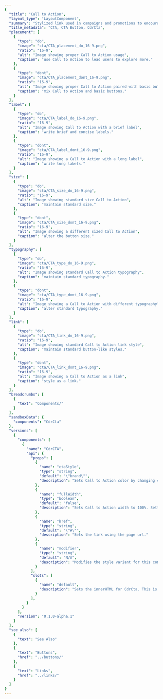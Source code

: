 ```yaml
---
{
  "title": "Call to Action",
  "layout_type": "LayoutComponent",
  "summary": "Stylized link used in campaigns and promotions to encourage users to further explore featured products, services or offers",
  "title_metadata": "CTA, CTA Button, CdrCta",
  "placement": [
    {
      "type": "do",
      "image": "cta/CTA_placement_do_16-9.png",
      "ratio": "16-9",
      "alt": "Image showing proper Call to Action usage",
      "caption": "use Call to Action to lead users to explore more."
    },
    {
      "type": "dont",
      "image": "cta/CTA_placement_dont_16-9.png",
      "ratio": "16-9",
      "alt": "Image showing proper Call to Action paired with basic button",
      "caption": "mix Call to Action and basic buttons."
    }
  ],
  "label": [
    {
      "type": "do",
      "image": "cta/CTA_label_do_16-9.png",
      "ratio": "16-9",
      "alt": "Image showing Call to Action with a brief label",
      "caption": "write brief and concise labels."
    },
    {
      "type": "dont",
      "image": "cta/CTA_label_dont_16-9.png",
      "ratio": "16-9",
      "alt": "Image showing a Call to Action with a long label",
      "caption": "write long labels."
    }
  ],
  "size": [
    {
      "type": "do",
      "image": "cta/CTA_size_do_16-9.png",
      "ratio": "16-9",
      "alt": "Image showing standard size Call to Action",
      "caption": "maintain standard size."
    },
    {
      "type": "dont",
      "image": "cta/CTA_size_dont_16-9.png",
      "ratio": "16-9",
      "alt": "Image showing a different sized Call to Action",
      "caption": "alter the button size."
    }
  ],
  "typography": [
    {
      "type": "do",
      "image": "cta/CTA_type_do_16-9.png",
      "ratio": "16-9",
      "alt": "Image showing standard Call to Action typography",
      "caption": "maintain standard typography."
    },
    {
      "type": "dont",
      "image": "cta/CTA_type_dont_16-9.png",
      "ratio": "16-9",
      "alt": "Image showing a Call to Action with different typography",
      "caption": "alter standard typography."
    }
  ],
  "link": [
    {
      "type": "do",
      "image": "cta/CTA_link_do_16-9.png",
      "ratio": "16-9",
      "alt": "Image showing standard Call to Action link style",
      "caption": "maintain standard button-like styles."
    },
    {
      "type": "dont",
      "image": "cta/CTA_link_dont_16-9.png",
      "ratio": "16-9",
      "alt": "Image showing a Call to Action as a link",
      "caption": "style as a link."
    }
  ],
  "breadcrumbs": [
    {
      "text": "Components/"
    }
  ],
  "sandboxData": {
    "components": "CdrCta"
  },
  "versions": [
    {
      "components": [
        {
          "name": "CdrCTA",
          "api": {
            "props": [
              {
                "name": "ctaStyle",
                "type": "string",
                "default": "\"brand\"",
                "description": "Sets Call to Action color by changing ctaStyle to match different themes. Possible values: { 'brand' | 'dark' | 'light' | 'sale' }"
              },
              {
                "name": "fullWidth",
                "type": "boolean",
                "default": "false",
                "description": "Sets Call to Action width to 100%. Setting this value to true will set the width to 100% of the parent container."
              },
              {
                "name": "href",
                "type": "string",
                "default": "\"#\"",
                "description": "Sets the link using the page url."
              },
              {
                "name": "modifier",
                "type": "string",
                "default": "N/A",
                "description": "Modifies the style variant for this component. Possible values: { 'elevated' }"
              }
            ],
            "slots": [
              {
                "name": "default",
                "description": "Sets the innerHTML for CdrCta. This is the readable text of the button."
              }
            ],
          }
        }
      ],
      "version": "0.1.0-alpha.1"
    }
  ],
  "see_also": [
    {
      "text": "See Also"
    },
    {
      "text": "Buttons",
      "href": "../buttons/"
    },
    {
      "text": "Links",
      "href": "../links/"
    }
  ]
}
---
```


<cdr-doc-tabs>
<template slot="Overview">
<cdr-doc-table-of-contents-shell>

## Dark

Use dark Call to Action over a light background image or color to provide proper contrast. This is the default Call to Action style.

<cdr-doc-example-code-pair repository-href="/src/components/cta" :sandbox-data="$page.frontmatter.sandboxData">

```html
  <cdr-cta
    href="https://rei.com"
    cta-style="dark"
  >
    Explore travel tips &amp; gear
  </cdr-cta>
```

</cdr-doc-example-code-pair>

## Light

Use light Call to Action over a dark background image or color to provide proper contrast.

<cdr-doc-example-code-pair repository-href="/src/components/cta" :sandbox-data="$page.frontmatter.sandboxData">

```html
  <cdr-cta
    href="https://rei.com"
    cta-style="light"
  >
    Explore travel tips &amp; gear
  </cdr-cta>
```

</cdr-doc-example-code-pair>

## Sale

Use sale Call to Action for off-price placements.

<cdr-doc-example-code-pair repository-href="/src/components/cta" :sandbox-data="$page.frontmatter.sandboxData">

```html
  <cdr-cta
    href="https://rei.com"
    cta-style="sale"
  >
    Shop top-rated gear
  </cdr-cta>
```

</cdr-doc-example-code-pair>

## Brand

Use brand Call to Action as an alternative.

<cdr-doc-example-code-pair repository-href="/src/components/cta" :sandbox-data="$page.frontmatter.sandboxData">

```html
  <cdr-cta
    cta-style="brand"
    href="https://rei.com"
  >
    Explore travel tips &amp; gear
  </cdr-cta>
```

</cdr-doc-example-code-pair>

## Elevated

Use elevated Call to Action to add drop shadow to increase contrast and visibility when placed over an image.

<cdr-doc-example-code-pair repository-href="/src/components/cta" :sandbox-data="$page.frontmatter.sandboxData">

```html
  <cdr-cta
    href="https://rei.com"
    cta-style="brand"
    modifier="elevated"
  >
    Explore travel tips &amp; gear
  </cdr-cta>
```

</cdr-doc-example-code-pair>

## Full Width

Displays at full width of its container.

<cdr-doc-example-code-pair repository-href="/src/components/cta" :sandbox-data="$page.frontmatter.sandboxData">

```html
  <cdr-cta
    href="https://rei.com"
    :full-width="true"
    data-backstop="cdr-cta--full-width"
  >Full width</cdr-cta>
  <cdr-cta
    cta-style="dark"
    href="https://rei.com"
    full-width="@md"
  >Full width @md</cdr-cta>
```

</cdr-doc-example-code-pair>

## Accessibility

To ensure that usage of this component complies with accessibility guidelines:

- Clearly and concisely describe the link’s destination when the button is clicked or tapped:
  - For example, if the button text is "Shop now", the `aria-label` might read: "Shop our &lt;specific advertising category&gt; now"
- Avoid using "click here" or "start here". If screen space for text is minimal:
  - Provide text that can be read by screen readers
  - Use an inline element for hidden text with the `cdr-sr-only` class
  ```vue
  <cdr-cta>
    Start here <span class="cdr-sr-only">for help finding the proper sleeping bag</span>
  </cdr-cta>
  ```
- Ensure screen readers can find all **Call to Action** buttons on a page by:
  - Always providing an `href` attribute. Empty `href` attributes are not considered true links
  - Ensuring that it can be accessed using the keyboard. Avoid manipulating the default tab index

<br />

This component has compliance with [WCAG SC 1.4.3: Contrast (Minimum)](https://www.w3.org/TR/WCAG20/#visual-audio-contrast-contrast), however, do the following:

- Choose the light button theme for a dark background or the dark button theme for a light background
- Test color contrast for button themes against all backgrounds

</cdr-doc-table-of-contents-shell>
</template>

<template slot="Guidelines">
<cdr-doc-table-of-contents-shell>

## Use When
- Encouraging a user to navigate to a new location
- Promoting a campaign, promotional advertisements, or email offers

## Don't Use When

- Triggering interface interactions. Instead, use [Buttons](../buttons/)


## Content

Call to Action exists as a means to navigate users to a new location or additional information:

- Use clear and concise text
- Make it clear what happens when this link is clicked or tapped. For example, “Shop backpacking” Call to Action on a homepage would navigate the user to an assortment of backpacking-related products available for purchase
- Use sentence case. Do not use all caps, title caps, or all lowercase

<br />

To construct consistent and universal Call to Actions across the site:

- If leading to a Brand, Category, or Activity Landing page, UI text for Call to Action should be **Explore Brand/Category/Activity Name**
- If leading to a Product Detail page, UI text for Call to Action should be **Shop product name**
- If leading to a Collection or search result, UI text for Call to Action should be **Shop all Brand/Category/Activity Name**

## Behavior

- Avoid combining a Call to Action with a basic button. Disabling Call to Actions is not semantically supported
- Maintain button styling including typographic and sizing for Call to Action. Do not style as a link

### Do / Don't

<do-dont :examples="$page.frontmatter.placement" />

// image changes
do: https://drive.google.com/file/d/1R4kCcGUrmEJ8IWPOnAUOE1fcqaI0JCAK/view?usp=sharing
don't: https://drive.google.com/file/d/150XHqaoB4pBICVnwJounkJLa-NyDJfd_/view?usp=sharing

<br />

<do-dont :examples="$page.frontmatter.label" />

// image changes
do: https://drive.google.com/file/d/1d3tbLktmQDwRRH8umcxxBUkqu5pGTLC0/view?usp=sharing
don't: https://drive.google.com/file/d/1KE-isVi4CHEpo46bRE8_Mj_QTR4Hgk5n/view?usp=sharing

<br />

<do-dont :examples="$page.frontmatter.size" />

// image changes
do: https://drive.google.com/file/d/1IZLn9bYvzIgmT9wJ1mGdZg6K0yq1veB4/view?usp=sharing
don't: https://drive.google.com/file/d/1TzRwGKSd-hnEnl7HAr1mrGSn4cuO71O0/view?usp=sharing

<br />

<do-dont :examples="$page.frontmatter.typography" />

// image changes
do: https://drive.google.com/file/d/15xVWqQaNbh2qwNqLudKqp-EaKQMhSzvo/view?usp=sharing
don't: https://drive.google.com/file/d/1w56SEyuwcBbuw8eAfcg8nR5pjxg8EMxz/view?usp=sharing

<br />

<do-dont :examples="$page.frontmatter.link" />

// image changes
do: https://drive.google.com/file/d/12UlQi6dFV2mNABjQQBozakUj0LUVBou8/view?usp=sharing
don't: https://drive.google.com/file/d/1kWUyBudVig5lpSgBWW8ICAqjI4BNcK2_/view?usp=sharing


</cdr-doc-table-of-contents-shell>
</template>

<template slot="API">
<cdr-doc-table-of-contents-shell>

## Props
<cdr-doc-api type="prop" :api-data="$page.frontmatter.versions[0].components[0].api.props" />

## Slots

<cdr-doc-api type="slot" :api-data="$page.frontmatter.versions[0].components[0].api.slots" />

## Usage

This example code renders a full width `cdr-cta`, with the `elevated` modifier and the `sale` theme.

```vue
<template>
  <cdr-cta
    href="https://rei.com"
    :full-width="true"
    cta-style="sale"
    modifier="elevated"
  >
    See our new gear!
  </cdr-cta>
</template>
```

The **CdrCta** component looks like a button, however it's actually an anchor:
- Do not use when a button is preferable such as triggering an action
- Do not assign the role of button
- For basic links, use the [CdrLink component](../links/)

### Modifiers

The following variants are available to the `cdr-cta` modifier attribute:

| Value | Description            |
|:------|:-----------------------|
| 'elevated'  | Adds drop shadow to button |

</cdr-doc-table-of-contents-shell>
</template>

</cdr-doc-tabs>
